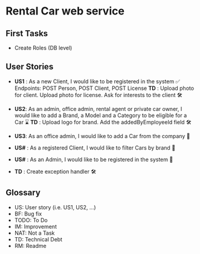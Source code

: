 # Rental Car web service

## First Tasks

- Create Roles (DB level)

## User Stories

- **US1** : As a new Client, I would like to be registered in the system :white_check_mark:
  Endpoints: POST Person, POST Client, POST License
  **TD** : Upload photo for client. Upload photo for license. Ask for interests to the client :hammer_and_wrench:

- **US2**: As an admin, office admin, rental agent or private car owner, I would like to add a Brand, a Model and a
  Category to be eligible for a Car :hourglass:
  **TD** : Upload logo for brand. Add the addedByEmployeeId field :hammer_and_wrench:

- **US3**: As an office admin, I would like to add a Car from the company :rocket:


- **US#** : As a registered Client, I would like to filter Cars by brand :rocket:
- **US#** : As an Admin, I would like to be registered in the system :rocket:
- **TD** : Create exception handler :hammer_and_wrench:

## Glossary

- US<int>: User story (i.e. US1, US2, ...)
- BF: Bug fix
- TODO: To Do
- IM: Improvement
- NAT: Not a Task
- TD: Technical Debt
- RM: Readme
